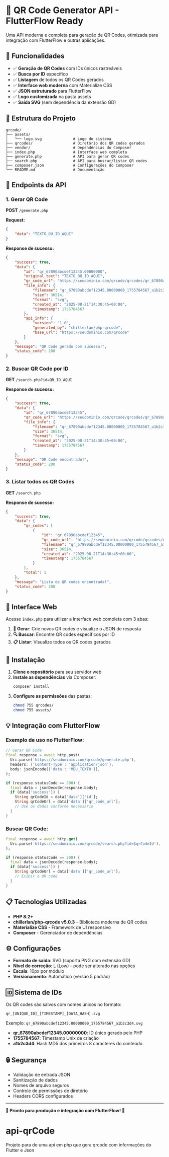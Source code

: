 # 🎯 QR Code Generator API - FlutterFlow Ready

Uma API moderna e completa para geração de QR Codes, otimizada para integração com FlutterFlow e outras aplicações.

## 🚀 Funcionalidades

- ✅ **Geração de QR Codes** com IDs únicos rastreáveis
- ✅ **Busca por ID** específico
- ✅ **Listagem** de todos os QR Codes gerados
- ✅ **Interface web moderna** com Materialize CSS
- ✅ **JSON estruturado** para FlutterFlow
- ✅ **Logo customizada** na pasta assets
- ✅ **Saída SVG** (sem dependência da extensão GD)

## 📂 Estrutura do Projeto

```
qrcode/
├── assets/
│   └── logo.svg              # Logo do sistema
├── qrcodes/                  # Diretório dos QR codes gerados
├── vendor/                   # Dependências do Composer
├── index.php                 # Interface web completa
├── generate.php              # API para gerar QR codes
├── search.php                # API para buscar/listar QR codes
├── composer.json             # Configurações do Composer
└── README.md                 # Documentação
```

## 🔗 Endpoints da API

### 1. **Gerar QR Code**
**POST** `/generate.php`

**Request:**
```json
{
    "data": "TEXTO_OU_ID_AQUI"
}
```

**Response de sucesso:**
```json
{
    "success": true,
    "data": {
        "id": "qr_67890abcdef12345.00000000",
        "original_text": "TEXTO_OU_ID_AQUI",
        "qr_code_url": "https://seudominio.com/qrcode/qrcodes/qr_67890abcdef12345.00000000_1755784567_a1b2c3d4.svg",
        "file_info": {
            "filename": "qr_67890abcdef12345.00000000_1755784567_a1b2c3d4.svg",
            "size": 36514,
            "format": "svg",
            "created_at": "2025-08-21T14:30:45+00:00",
            "timestamp": 1755784567
        },
        "api_info": {
            "version": "1.0",
            "generated_by": "chillerlan/php-qrcode",
            "base_url": "https://seudominio.com/qrcode"
        }
    },
    "message": "QR Code gerado com sucesso!",
    "status_code": 200
}
```

### 2. **Buscar QR Code por ID**
**GET** `/search.php?id=QR_ID_AQUI`

**Response de sucesso:**
```json
{
    "success": true,
    "data": {
        "id": "qr_67890abcdef12345",
        "qr_code_url": "https://seudominio.com/qrcode/qrcodes/qr_67890abcdef12345.00000000_1755784567_a1b2c3d4.svg",
        "file_info": {
            "filename": "qr_67890abcdef12345.00000000_1755784567_a1b2c3d4.svg",
            "size": 36514,
            "format": "svg",
            "created_at": "2025-08-21T14:30:45+00:00",
            "timestamp": 1755784567
        }
    },
    "message": "QR Code encontrado!",
    "status_code": 200
}
```

### 3. **Listar todos os QR Codes**
**GET** `/search.php`

**Response de sucesso:**
```json
{
    "success": true,
    "data": {
        "qr_codes": [
            {
                "id": "qr_67890abcdef12345",
                "qr_code_url": "https://seudominio.com/qrcode/qrcodes/qr_67890abcdef12345.00000000_1755784567_a1b2c3d4.svg",
                "filename": "qr_67890abcdef12345.00000000_1755784567_a1b2c3d4.svg",
                "size": 36514,
                "created_at": "2025-08-21T14:30:45+00:00",
                "timestamp": 1755784567
            }
        ],
        "total": 1
    },
    "message": "Lista de QR codes encontrada!",
    "status_code": 200
}
```

## 🎨 Interface Web

Acesse `index.php` para utilizar a interface web completa com 3 abas:

1. **📝 Gerar**: Crie novos QR codes e visualize o JSON de resposta
2. **🔍 Buscar**: Encontre QR codes específicos por ID
3. **📋 Listar**: Visualize todos os QR codes gerados

## 🔧 Instalação

1. **Clone o repositório** para seu servidor web
2. **Instale as dependências** via Composer:
   ```bash
   composer install
   ```
3. **Configure as permissões** das pastas:
   ```bash
   chmod 755 qrcodes/
   chmod 755 assets/
   ```

## 💡 Integração com FlutterFlow

### Exemplo de uso no FlutterFlow:

```dart
// Gerar QR Code
final response = await http.post(
  Uri.parse('https://seudominio.com/qrcode/generate.php'),
  headers: {'Content-Type': 'application/json'},
  body: jsonEncode({'data': 'MEU_TEXTO'}),
);

if (response.statusCode == 200) {
  final data = jsonDecode(response.body);
  if (data['success']) {
    String qrCodeId = data['data']['id'];
    String qrCodeUrl = data['data']['qr_code_url'];
    // Use os dados conforme necessário
  }
}
```

### Buscar QR Code:

```dart
final response = await http.get(
  Uri.parse('https://seudominio.com/qrcode/search.php?id=$qrCodeId'),
);

if (response.statusCode == 200) {
  final data = jsonDecode(response.body);
  if (data['success']) {
    String qrCodeUrl = data['data']['qr_code_url'];
    // Exibir o QR code
  }
}
```

## 📋 Tecnologias Utilizadas

- **PHP 8.2+** 
- **chillerlan/php-qrcode v5.0.3** - Biblioteca moderna de QR codes
- **Materialize CSS** - Framework de UI responsivo
- **Composer** - Gerenciador de dependências

## ⚙️ Configurações

- **Formato de saída**: SVG (suporta PNG com extensão GD)
- **Nível de correção**: L (Low) - pode ser alterado nas opções
- **Escala**: 10px por módulo
- **Versionamento**: Automático (versão 5 padrão)

## 🆔 Sistema de IDs

Os QR codes são salvos com nomes únicos no formato:
```
qr_[UNIQUE_ID]_[TIMESTAMP]_[DATA_HASH].svg
```

Exemplo: `qr_67890abcdef12345.00000000_1755784567_a1b2c3d4.svg`

- **qr_67890abcdef12345.00000000**: ID único gerado pelo PHP
- **1755784567**: Timestamp Unix de criação  
- **a1b2c3d4**: Hash MD5 dos primeiros 8 caracteres do conteúdo

## 🔒 Segurança

- Validação de entrada JSON
- Sanitização de dados
- Nomes de arquivo seguros
- Controle de permissões de diretório
- Headers CORS configurados

---

**🎯 Pronto para produção e integração com FlutterFlow! 🚀**

# api-qrCode
Projeto para de uma api em php que gera qrcode com informações do Flutter e Json 
